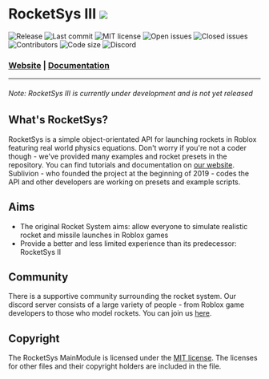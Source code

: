 # RocketSys III ![](https://raw.githubusercontent.com/Sublivion/RocketSys/master/RocketSys.png)
![Release](https://img.shields.io/github/tag-date/sublivion/rocketsys.svg?style=flat-square) ![Last commit](https://img.shields.io/github/last-commit/sublivion/rocketsys.svg?style=flat-square) ![MIT license](https://img.shields.io/github/license/sublivion/rocketsys.svg?style=flat-square) ![Open issues](https://img.shields.io/github/issues/sublivion/rocketsys.svg?style=flat-square) ![Closed issues](https://img.shields.io/github/issues-closed/sublivion/rocketsys.svg?style=flat-square) ![Contributors](https://img.shields.io/github/contributors/sublivion/rocketsys.svg?style=flat-square) ![Code size](https://img.shields.io/github/languages/code-size/sublivion/rocketsys.svg?style=flat-square) ![Discord](https://img.shields.io/discord/530216666416807947.svg?style=flat-square)

### [Website](https://sublivion.github.io/RocketSys/) | [Documentation](https://sublivion.github.io/RocketSys/)
---
###### Note: RocketSys III is currently under development and is not yet released

## What's RocketSys?
RocketSys is a simple object-orientated API for launching rockets in Roblox featuring real world physics equations. Don't worry if you're not a coder though - we've provided many examples and rocket presets in the repository. You can find tutorials and documentation on [our website](https://sublivion.github.io/RocketSys/). Sublivion - who founded the project at the beginning of 2019 - codes the API and other developers are working on presets and example scripts.

## Aims
- The original Rocket System aims: allow everyone to simulate realistic rocket and missile launches in Roblox games
- Provide a better and less limited experience than its predecessor: RocketSys II

## Community
There is a supportive community surrounding the rocket system. Our discord server consists of a large variety of people - from Roblox game developers to those who model rockets. You can join us [here](https://discord.gg/bqRdNPw).

## Copyright
The RocketSys MainModule is licensed under the [MIT license](https://raw.githubusercontent.com/Sublivion/RocketSys/master/LICENSE). The licenses for other files and their copyright holders are included in the file.
